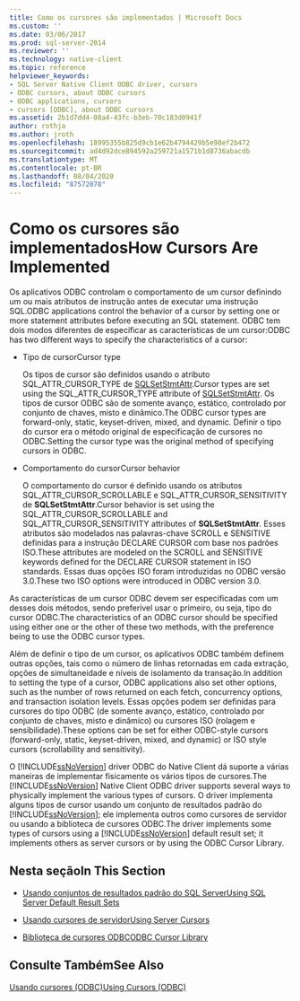 ```yaml
---
title: Como os cursores são implementados | Microsoft Docs
ms.custom: ''
ms.date: 03/06/2017
ms.prod: sql-server-2014
ms.reviewer: ''
ms.technology: native-client
ms.topic: reference
helpviewer_keywords:
- SQL Server Native Client ODBC driver, cursors
- ODBC cursors, about ODBC cursors
- ODBC applications, cursors
- cursors [ODBC], about ODBC cursors
ms.assetid: 2b1d7dd4-08a4-43fc-b3eb-70c183d0941f
author: rothja
ms.author: jroth
ms.openlocfilehash: 18995355b825d9cb1e62b4794429b5e98ef2b472
ms.sourcegitcommit: ad4d92dce894592a259721a1571b1d8736abacdb
ms.translationtype: MT
ms.contentlocale: pt-BR
ms.lasthandoff: 08/04/2020
ms.locfileid: "87572078"
---
```

# <a name="how-cursors-are-implemented"></a><span data-ttu-id="0a49b-102">Como os cursores são implementados</span><span class="sxs-lookup"><span data-stu-id="0a49b-102">How Cursors Are Implemented</span></span>
  <span data-ttu-id="0a49b-103">Os aplicativos ODBC controlam o comportamento de um cursor definindo um ou mais atributos de instrução antes de executar uma instrução SQL.</span><span class="sxs-lookup"><span data-stu-id="0a49b-103">ODBC applications control the behavior of a cursor by setting one or more statement attributes before executing an SQL statement.</span></span> <span data-ttu-id="0a49b-104">ODBC tem dois modos diferentes de especificar as características de um cursor:</span><span class="sxs-lookup"><span data-stu-id="0a49b-104">ODBC has two different ways to specify the characteristics of a cursor:</span></span>  
  
-   <span data-ttu-id="0a49b-105">Tipo de cursor</span><span class="sxs-lookup"><span data-stu-id="0a49b-105">Cursor type</span></span>  
  
     <span data-ttu-id="0a49b-106">Os tipos de cursor são definidos usando o atributo SQL_ATTR_CURSOR_TYPE de [SQLSetStmtAttr](../../native-client-odbc-api/sqlsetstmtattr.md).</span><span class="sxs-lookup"><span data-stu-id="0a49b-106">Cursor types are set using the SQL_ATTR_CURSOR_TYPE attribute of [SQLSetStmtAttr](../../native-client-odbc-api/sqlsetstmtattr.md).</span></span> <span data-ttu-id="0a49b-107">Os tipos de cursor ODBC são de somente avanço, estático, controlado por conjunto de chaves, misto e dinâmico.</span><span class="sxs-lookup"><span data-stu-id="0a49b-107">The ODBC cursor types are forward-only, static, keyset-driven, mixed, and dynamic.</span></span> <span data-ttu-id="0a49b-108">Definir o tipo do cursor era o método original de especificação de cursores no ODBC.</span><span class="sxs-lookup"><span data-stu-id="0a49b-108">Setting the cursor type was the original method of specifying cursors in ODBC.</span></span>  
  
-   <span data-ttu-id="0a49b-109">Comportamento do cursor</span><span class="sxs-lookup"><span data-stu-id="0a49b-109">Cursor behavior</span></span>  
  
     <span data-ttu-id="0a49b-110">O comportamento do cursor é definido usando os atributos SQL_ATTR_CURSOR_SCROLLABLE e SQL_ATTR_CURSOR_SENSITIVITY de **SQLSetStmtAttr**.</span><span class="sxs-lookup"><span data-stu-id="0a49b-110">Cursor behavior is set using the SQL_ATTR_CURSOR_SCROLLABLE and SQL_ATTR_CURSOR_SENSITIVITY attributes of **SQLSetStmtAttr**.</span></span> <span data-ttu-id="0a49b-111">Esses atributos são modelados nas palavras-chave SCROLL e SENSITIVE definidas para a instrução DECLARE CURSOR com base nos padrões ISO.</span><span class="sxs-lookup"><span data-stu-id="0a49b-111">These attributes are modeled on the SCROLL and SENSITIVE keywords defined for the DECLARE CURSOR statement in ISO standards.</span></span> <span data-ttu-id="0a49b-112">Essas duas opções ISO foram introduzidas no ODBC versão 3.0.</span><span class="sxs-lookup"><span data-stu-id="0a49b-112">These two ISO options were introduced in ODBC version 3.0.</span></span>  
  
 <span data-ttu-id="0a49b-113">As características de um cursor ODBC devem ser especificadas com um desses dois métodos, sendo preferível usar o primeiro, ou seja, tipo do cursor ODBC.</span><span class="sxs-lookup"><span data-stu-id="0a49b-113">The characteristics of an ODBC cursor should be specified using either one or the other of these two methods, with the preference being to use the ODBC cursor types.</span></span>  
  
 <span data-ttu-id="0a49b-114">Além de definir o tipo de um cursor, os aplicativos ODBC também definem outras opções, tais como o número de linhas retornadas em cada extração, opções de simultaneidade e níveis de isolamento da transação.</span><span class="sxs-lookup"><span data-stu-id="0a49b-114">In addition to setting the type of a cursor, ODBC applications also set other options, such as the number of rows returned on each fetch, concurrency options, and transaction isolation levels.</span></span> <span data-ttu-id="0a49b-115">Essas opções podem ser definidas para cursores do tipo ODBC (de somente avanço, estático, controlado por conjunto de chaves, misto e dinâmico) ou cursores ISO (rolagem e sensibilidade).</span><span class="sxs-lookup"><span data-stu-id="0a49b-115">These options can be set for either ODBC-style cursors (forward-only, static, keyset-driven, mixed, and dynamic) or ISO style cursors (scrollability and sensitivity).</span></span>  
  
 <span data-ttu-id="0a49b-116">O [!INCLUDE[ssNoVersion](../../../includes/ssnoversion-md.md)] driver ODBC do Native Client dá suporte a várias maneiras de implementar fisicamente os vários tipos de cursores.</span><span class="sxs-lookup"><span data-stu-id="0a49b-116">The [!INCLUDE[ssNoVersion](../../../includes/ssnoversion-md.md)] Native Client ODBC driver supports several ways to physically implement the various types of cursors.</span></span> <span data-ttu-id="0a49b-117">O driver implementa alguns tipos de cursor usando um conjunto de resultados padrão do [!INCLUDE[ssNoVersion](../../../includes/ssnoversion-md.md)]; ele implementa outros como cursores de servidor ou usando a biblioteca de cursores ODBC.</span><span class="sxs-lookup"><span data-stu-id="0a49b-117">The driver implements some types of cursors using a [!INCLUDE[ssNoVersion](../../../includes/ssnoversion-md.md)] default result set; it implements others as server cursors or by using the ODBC Cursor Library.</span></span>  
  
## <a name="in-this-section"></a><span data-ttu-id="0a49b-118">Nesta seção</span><span class="sxs-lookup"><span data-stu-id="0a49b-118">In This Section</span></span>  
  
-   [<span data-ttu-id="0a49b-119">Usando conjuntos de resultados padrão do SQL Server</span><span class="sxs-lookup"><span data-stu-id="0a49b-119">Using SQL Server Default Result Sets</span></span>](using-sql-server-default-result-sets.md)  
  
-   [<span data-ttu-id="0a49b-120">Usando cursores de servidor</span><span class="sxs-lookup"><span data-stu-id="0a49b-120">Using Server Cursors</span></span>](using-server-cursors.md)  
  
-   [<span data-ttu-id="0a49b-121">Biblioteca de cursores ODBC</span><span class="sxs-lookup"><span data-stu-id="0a49b-121">ODBC Cursor Library</span></span>](odbc-cursor-library.md)  
  
## <a name="see-also"></a><span data-ttu-id="0a49b-122">Consulte Também</span><span class="sxs-lookup"><span data-stu-id="0a49b-122">See Also</span></span>  
 [<span data-ttu-id="0a49b-123">Usando cursores &#40;ODBC&#41;</span><span class="sxs-lookup"><span data-stu-id="0a49b-123">Using Cursors &#40;ODBC&#41;</span></span>](../using-cursors-odbc.md)  
  
  
